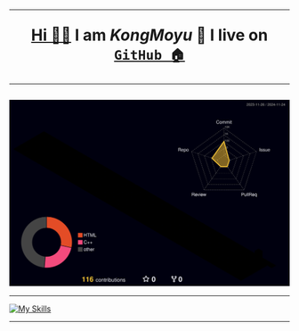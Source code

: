 

<h1 align="center">
 
---
 
 <a href="https://linux.do">Hi 👋🏻</a>  I <strong>am</strong> <var>KongMoyu</var> 🌱 I live on <code><a href="https://github.com">GitHub 🏠</a></code>

<!--
**KongMoyu/KongMoyu** is a ✨ _special_ ✨ repository because its `README.md` (this file) appears on your GitHub profile.

Here are some ideas to get you started:

- 🔭 I’m currently working on ...
- 🌱 I’m currently learning ...
- 👯 I’m looking to collaborate on ...
- 🤔 I’m looking for help with ...
- 💬 Ask me about ...
- 📫 How to reach me: ...
- 😄 Pronouns: ...
- ⚡ Fun fact: ...

🖥️💵⚒️🏡
⚙️🔨🔭
💡💻🏠
-->
---

</h1>


![](./profile-3d-contrib/profile-night-rainbow.svg)



-------
<!--
<h1 align="center">
 
 <a href="https://linux.do">⚒️ My Tech Tools</a>

</h1>
-->

[![My Skills](https://skillicons.dev/icons?i=cloudflare,gcp,php,elixir,md,obsidian,latex,mysql,aws,vscode,github,git,swift,html,css,js,bootstrap,c,cpp,fastapi,arduino,ros,raspberrypi,unity,python,pycharm,matlab,pytorch,tensorflow,opencv&theme=light)](https://skillicons.dev)

------

